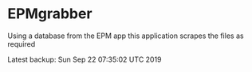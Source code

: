 # EPMgrabber
Using a database from the EPM app this application scrapes the files as required


Latest backup: Sun Sep 22 07:35:02 UTC 2019
